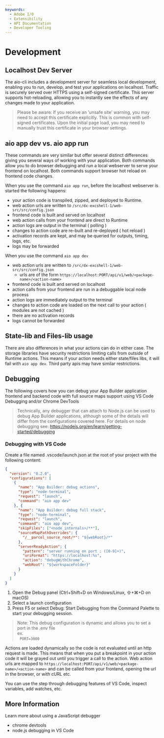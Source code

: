 ```yaml
---
keywords:
  - Adobe I/O
  - Extensibility
  - API Documentation
  - Developer Tooling
---
```


# Development

## Localhost Dev Server

The aio-cli includes a development server for seamless local development, enabling you to run, develop, and test your applications on localhost. Traffic is securely served over HTTPS using a self-signed certificate. This server supports hot-reloading, allowing you to instantly see the effects of any changes made to your application.

> Please be aware: If you receive an 'unsafe site' warning, you may need to accept this certificate explicitly. This is common with self-signed certificates. Upon the initial page load, you may need to manually trust this certificate in your browser settings.

## aio app dev vs. aio app run

These commands are very similar but offer several distinct differences giving you several ways of working with your application.
Both commands allow you to do browser debugging and run a local webserver to serve your frontend on localhost.  Both commands support browser hot reload on frontend code changes.

When you use the command `aio app run`, before the localhost webserver is started the following happens:
- your action code is transpiled, zipped, and deployed to Runtime.
- web action urls are written to `/src/dx-excshell-1/web-src/src/config.json`
- frontend code is built and served on localhost
- web action calls from your frontend are direct to Runtime
- action logs are output in the terminal ( polling )
- changes to action code are re-built and re-deployed ( hot reload )
- activation records are kept, and may be queried for outputs, timing, logs, etc.
- logs may be forwarded

When you use the command `aio app dev`
- web action urls are written to `/src/dx-excshell-1/web-src/src/config.json`
  - urls are of the form `https://localhost:PORT/api/v1/web/<package-name>/<action-name>`
- frontend code is built and served on localhost
- action calls from your frontend are run in a debuggable local node process
- action logs are immediately output to the terminal
- changes to action code are loaded on the next call to your action ( modules are not cached )
- there are no activation records
- logs cannot be forwarded

## State-lib and Files-lib usage

There are also differences in what your actions can do in either case. The storage libraries have security restrictions limiting calls from outside of Runtime actions. This means if your action needs either state/files libs, it will fail with `aio app dev`.  Third party apis may have similar restrictions.

## Debugging

The following covers how you can debug your App Builder application frontend and backend code with full source maps support using VS Code Debugging and/or Chrome DevTools

> Technically, any debugger that can attach to Node.js can be used to debug App Builder applications, although some of the details will differ from the configurations covered here. For details on node debugging see: https://nodejs.org/en/learn/getting-started/debugging

### Debugging with VS Code

Create a file named .vscode/launch.json at the root of your project with the following content:

```json
{
  "version": "0.2.0",
  "configurations": [
    {
      "name": "App Builder: debug actions",
      "type": "node-terminal",
      "request": "launch",
      "command": "aio app dev"
    }, {
      "name": "App Builder: debug full stack",
      "type": "node-terminal",
      "request": "launch",
      "command": "aio app dev",
      "skipFiles": ["<node_internals>/**"],
      "sourceMapPathOverrides": {
        "/__parcel_source_root/*": "${webRoot}/*"
      },
      "serverReadyAction": {
        "pattern": "server running on port : ([0-9]+)",
        "uriFormat": "https://localhost:%s",
        "action": "debugWithChrome",
        "webRoot": "${workspaceFolder}"
      }
    }
  ]
}
```

1. Open the Debug panel (Ctrl+Shift+D on Windows/Linux, ⇧+⌘+D on macOS)
2. Select a launch configuration
3. Press F5 or select Debug: Start Debugging from the Command Palette to start your debugging session.

> Note: This debug configuration is dynamic and allows you to set a port in the .env file <br/>
> ex. <br/>
> &nbsp;  `PORT=3000`

Actions are loaded dynamically so the code is not evaluated until an http request is made.  This means that when you put a breakpoint in your action code it will be grayed out until you trigger a call to the action. Web action urls are mapped to `https://localhost:PORT/api/v1/web/<package-name>/<action-name>` and can be called from your frontend, opening the url in the browser, or with cURL etc.

You can use the step through debugging features of VS Code, inspect variables, add watches, etc.

## More Information

Learn more about using a JavaScript debugger
- chrome devtools
- node.js debugging in VS Code
